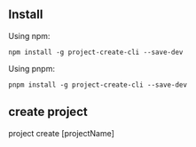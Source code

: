 ## Install

Using npm:

```console
npm install -g project-create-cli --save-dev
```

Using pnpm:

```console
pnpm install -g project-create-cli --save-dev
```
## create project
project create [projectName]
